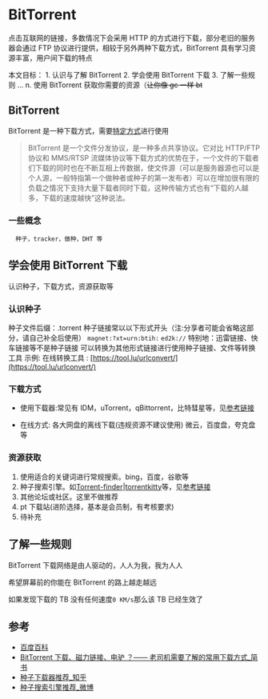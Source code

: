 # BitTorrent

点击互联网的链接，多数情况下会采用 HTTP 的方式进行下载，部分老旧的服务器会通过 FTP 协议进行提供，相较于另外两种下载方式，BitTorrent 具有学习资源丰富，用户间下载的特点

本文目标： 1. 认识与了解 BitTorrent 2. 学会使用 BitTorrent 下载 3. 了解一些规则
...
n. 使用 BitTorrent 获取你需要的资源（~~让你像 gc 一样 bt~~

## BitTorrent

BitTorrent 是一种下载方式，需要[特定方式](#下载方式)进行使用

> BitTorrent 是一个文件分发协议，是一种多点共享协议。它对比 HTTP/FTP 协议和 MMS/RTSP 流媒体协议等下载方式的优势在于，一个文件的下载者们下载的同时也在不断互相上传数据，使文件源（可以是服务器源也可以是个人源，一般特指第一个做种者或种子的第一发布者）可以在增加很有限的负载之情况下支持大量下载者同时下载，这种传输方式也有“下载的人越多，下载的速度越快”这种说法。

### 一些概念

      种子，tracker，做种，DHT 等

## 学会使用 BitTorrent 下载

认识种子，下载方式，资源获取等

### 认识种子

种子文件后缀：.torrent
种子链接常以以下形式开头（注:分享者可能会省略这部分，请自己补全后使用）
`magnet:?xt=urn:btih:`
`ed2k://`
特别地：迅雷链接、快车链接等不是种子链接
可以转换为其他形式链接进行使用种子链接、文件等转换工具
示例:
在线转换工具 : [https://tool.lu/urlconvert/](https://tool.lu/urlconvert/)

### 下载方式

- 使用下载器:常见有 IDM，uTorrent，qBittorrent，比特彗星等，见[参考链接](#参考)

- 在线方式:
  各大网盘的离线下载(违规资源不建议使用)
  微云，百度盘，夸克盘等

### 资源获取

1. 使用适合的关键词进行常规搜索。bing，百度，谷歌等
2. 种子搜索引擎。如[Torrent-finder](https://www.aiosearch.com)|[torrentkitty](https://www.torrentkitty.tv/search/)等，见[参考链接](#参考)
3. 其他论坛或社区。这里不做推荐
4. pt 下载站(进阶选择，基本是会员制，有考核要求)
5. 待补充

## 了解一些规则

BitTorrent 下载网络是由人驱动的，人人为我，我为人人

希望屏幕前的你能在 BitTorrent 的路上越走越远

如果发现下载的 TB 没有任何速度`0 KM/s`那么该 TB 已经生效了

## 参考

- [百度百科](https://baike.baidu.com/item/BitTorrent/8274326)
- [BitTorrent 下载、磁力链接、电驴 ？—— 老司机需要了解的常用下载方式\_简书](https://www.jianshu.com/p/72b7a64e5be1)
- [种子下载器推荐\_知乎](https://zhuanlan.zhihu.com/p/263662087)
- [种子搜索引擎推荐\_微博](https://card.weibo.com/article/m/show/id/2309404378747447939659)
